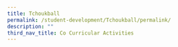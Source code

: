 ```yaml
---
title: Tchoukball
permalink: /student-development/Tchoukball/permalink/
description: ""
third_nav_title: Co Curricular Activities
---
```

